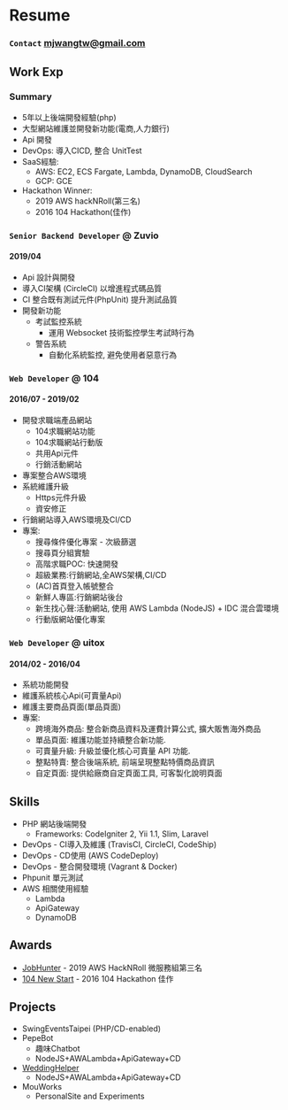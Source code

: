 # Resume

### `Contact` mjwangtw@gmail.com

## Work Exp

### Summary
* 5年以上後端開發經驗(php)
* 大型網站維護並開發新功能(電商,人力銀行)
* Api 開發
* DevOps: 導入CICD, 整合 UnitTest
* SaaS經驗: 
    * AWS: EC2, ECS Fargate, Lambda, DynamoDB, CloudSearch
    * GCP: GCE
* Hackathon Winner: 
    * 2019 AWS hackNRoll(第三名) 
    * 2016 104 Hackathon(佳作)

### `Senior Backend Developer` @ Zuvio
#### 2019/04
* Api 設計與開發
* 導入CI架構 (CircleCI) 以增進程式碼品質
* CI 整合既有測試元件(PhpUnit) 提升測試品質
* 開發新功能
    * 考試監控系統
        * 運用 Websocket 技術監控學生考試時行為
    * 警告系統
        * 自動化系統監控, 避免使用者惡意行為

### `Web Developer` @ 104
#### 2016/07 - 2019/02
* 開發求職端產品網站
    * 104求職網站功能
    * 104求職網站行動版
    * 共用Api元件
    * 行銷活動網站
* 專案整合AWS環境
* 系統維護升級
    * Https元件升級
    * 資安修正
* 行銷網站導入AWS環境及CI/CD    
* 專案:
    * 搜尋條件優化專案 - 次級篩選
    * 搜尋頁分組實驗
    * 高階求職POC: 快速開發
    * 超級業務:行銷網站,全AWS架構,CI/CD
    * (AC)首頁登入帳號整合
    * 新鮮人專區:行銷網站後台
    * 新生找心聲:活動網站, 使用 AWS Lambda (NodeJS) + IDC 混合雲環境
    * 行動版網站優化專案

### `Web Developer` @ uitox
#### 2014/02 - 2016/04
* 系統功能開發
* 維護系統核心Api(可賣量Api)
* 維護主要商品頁面(單品頁面)
* 專案:
    * 跨境海外商品: 整合新商品資料及運費計算公式, 擴大販售海外商品
    * 單品頁面: 維護功能並持續整合新功能.
    * 可賣量升級: 升級並優化核心可賣量 API 功能.
    * 整點特賣: 整合後端系統, 前端呈現整點特價商品資訊
    * 自定頁面: 提供給廠商自定頁面工具, 可客製化說明頁面

## Skills
* PHP 網站後端開發
    * Frameworks: CodeIgniter 2, Yii 1.1, Slim, Laravel
* DevOps - CI導入及維護 (TravisCI, CircleCI, CodeShip)
* DevOps - CD使用 (AWS CodeDeploy)
* DevOps - 整合開發環境 (Vagrant & Docker)
* Phpunit 單元測試
* AWS 相關使用經驗
    * Lambda
    * ApiGateway
    * DynamoDB

## Awards
* [JobHunter](../projects/jobHunter.md) - 2019 AWS HackNRoll 微服務組第三名
* [104 New Start](../projects/m1ga.md) - 2016 104 Hackathon 佳作

## Projects

* SwingEventsTaipei (PHP/CD-enabled)
* PepeBot 
    * 趣味Chatbot
    * NodeJS+AWALambda+ApiGateway+CD
* [WeddingHelper](../projects/weddinghelper.html) 
    * NodeJS+AWALambda+ApiGateway+CD
* MouWorks
    * PersonalSite and Experiments
